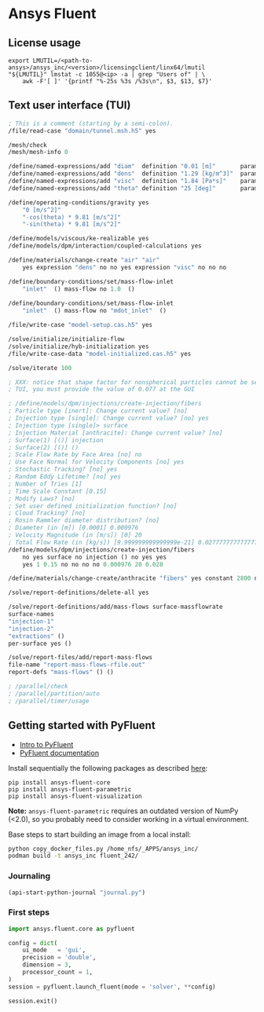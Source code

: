 # Ansys Fluent


## License usage

```shell
export LMUTIL=/<path-to-ansys>/ansys_inc/<version>/licensingclient/linx64/lmutil
"${LMUTIL}" lmstat -c 1055@<ip> -a | grep "Users of" | \
    awk -F'[ ]' '{printf "%-25s %3s /%3s\n", $3, $13, $7}'
```

## Text user interface (TUI)

```scheme
; This is a comment (starting by a semi-colon).
/file/read-case "domain/tunnel.msh.h5" yes

/mesh/check
/mesh/mesh-info 0
```

```scheme
/define/named-expressions/add "diam"  definition "0.01 [m]"       parameter yes ()
/define/named-expressions/add "dens"  definition "1.29 [kg/m^3]"  parameter no  ()
/define/named-expressions/add "visc"  definition "1.84 [Pa*s]"    parameter no  ()
/define/named-expressions/add "theta" definition "25 [deg]"       parameter no  ()
```

```scheme
/define/operating-conditions/gravity yes 
    "0 [m/s^2]"
    "-cos(theta) * 9.81 [m/s^2]"
    "-sin(theta) * 9.81 [m/s^2]"
```

```scheme
/define/models/viscous/ke-realizable yes
/define/models/dpm/interaction/coupled-calculations yes
```

```scheme
/define/materials/change-create "air" "air" 
    yes expression "dens" no no yes expression "visc" no no no
```

```scheme
/define/boundary-conditions/set/mass-flow-inlet 
    "inlet"  () mass-flow no 1.0  ()
    
/define/boundary-conditions/set/mass-flow-inlet 
    "inlet"  () mass-flow no "mdot_inlet"  ()
```

```scheme
/file/write-case "model-setup.cas.h5" yes
```

```scheme
/solve/initialize/initialize-flow
/solve/initialize/hyb-initialization yes
/file/write-case-data "model-initialized.cas.h5" yes
```

```scheme
/solve/iterate 100
```

```scheme
; XXX: notice that shape factor for nonspherical particles cannot be set from
; TUI, you must provide the value of 0.077 at the GUI

; /define/models/dpm/injections/create-injection/fibers
; Particle type [inert]: Change current value? [no] 
; Injection type [single]: Change current value? [no] yes
; Injection type [single]> surface
; Injection Material [anthracite]: Change current value? [no] 
; Surface(1) [()] injection
; Surface(2) [()] ()
; Scale Flow Rate by Face Area [no] no
; Use Face Normal for Velocity Components [no] yes
; Stochastic Tracking? [no] yes
; Random Eddy Lifetime? [no] yes
; Number of Tries [1] 
; Time Scale Constant [0.15] 
; Modify Laws? [no] 
; Set user defined initialization function? [no] 
; Cloud Tracking? [no] 
; Rosin Rammler diameter distribution? [no] 
; Diameter (in [m]) [0.0001] 0.000976
; Velocity Magnitude (in [m/s]) [0] 20
; Total Flow Rate (in [kg/s]) [9.999999999999999e-21] 0.027777777777777776
/define/models/dpm/injections/create-injection/fibers 
    no yes surface no injection () no yes yes 
    yes 1 0.15 no no no no 0.000976 20 0.028 

/define/materials/change-create/anthracite "fibers" yes constant 2800 no yes
```

```scheme
/solve/report-definitions/delete-all yes

/solve/report-definitions/add/mass-flows surface-massflowrate
surface-names
"injection-1"
"injection-2"
"extractions" ()
per-surface yes ()

/solve/report-files/add/report-mass-flows 
file-name "report-mass-flows-rfile.out"
report-defs "mass-flows" () ()

```

```scheme
; /parallel/check
; /parallel/partition/auto
; /parallel/timer/usage
```

## Getting started with PyFluent

- [Intro to PyFluent](https://www.youtube.com/playlist?list=PLtt6-ZgUFmMIm19SaqN_A4wGrISjEoHdd)
- [PyFluent documentation](https://fluent.docs.pyansys.com/)

Install sequentially the following packages as described [here]([https://www.youtube.com/watch?v=uctVdFYvuYg&list=PLtt6-ZgUFmMIm19SaqN_A4wGrISjEoHdd&index=4):

```shell
pip install ansys-fluent-core
pip install ansys-fluent-parametric
pip install ansys-fluent-visualization
```

**Note:** `ansys-fluent-parametric` requires an outdated version of NumPy (<2.0), so you probably need to consider working in a virtual environment.

Base steps to start building an image from a local install:

```bash
python copy_docker_files.py /home_nfs/_APPS/ansys_inc/
podman build -t ansys_inc fluent_242/
```

### Journaling

```scheme
(api-start-python-journal "journal.py")
```

### First steps

```python
import ansys.fluent.core as pyfluent
```

```python
config = dict(
    ui_mode   = 'gui',
    precision = 'double',
    dimension = 3,
    processor_count = 1,
)
session = pyfluent.launch_fluent(mode = 'solver', **config)
```

```python
session.exit()
```
